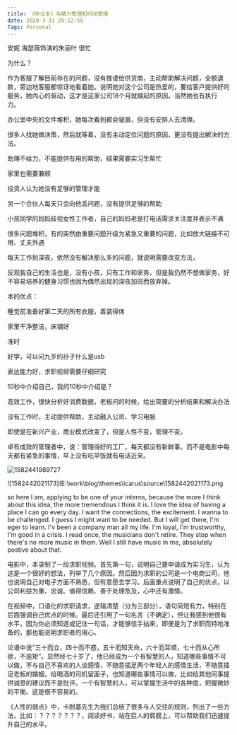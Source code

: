 ```yaml
---
title: 《毕业生》与精力管理和时间管理
date: 2020-3-31 20:12:56
Tags: Personal
---
```



安妮 海瑟薇饰演的朱丽叶 很忙

为什么？

作为客服了解目前存在的问题，没有推诿给供货商，主动帮助解决问题，全额退款，旁边地客服都惊讶地看着她。说明她对这个公司是热爱的，要给客户提供好的服务，她内心的驱动，这才是这家公司18个月就崛起的原因。当然她也有执行力。

办公室中央的文件堆积，她每次看到都会皱眉，但没有安排人去清理。

很多人找她做决策，然后就等着，没有主动定位问题的原因，更没有提出解决的方法。

助理不给力，不能提供有用的帮助，结果需要实习生帮忙

家里也需要兼顾

投资人认为她没有足够的管理才能

另一个合伙人每天只会向他丢问题，没有提供足够的帮助

小孩同学的妈妈歧视女性工作者，自己的妈妈老是打电话需求关注度并表示不满

很多问题堆积，有的突然由重要问题升级为紧急又重要的问题，比如放大链接不可用、丈夫外遇

每天工作到深夜，依然没有解决那么多的问题，就说明需要改变方法，

反观我自己的生活也是，没有小孩，只有工作和家务，但是我仍然不想做家务，好不容易培养的健身习惯也因为偶然出现的深夜加班而放弃掉。



本的优点：

睡觉前准备好第二天的所有衣服，着装得体

家里干净整洁，床铺好

准时

好学，可以问九岁的孙子什么是usb

表达能力好，求职视频需要仔细研究

10秒中介绍自己，我的10秒中介绍是？

高效工作，很快分析好消费数据，老板问的时候，给出简要的分析结果和解决办法

没有工作时，主动提供帮助，主动融入公司、学习电脑



即使是在新兴产业，商业模式改变了，但是人性不变，管理不变。

卓有成效的管理者中，说：管理得好的工厂，每天都没有新鲜事。而不是电影中每天都有紧急的事情，早上没有吃早饭就有电话近来。

![1582441989727](E:\work\blog\themes\icarus\source\1582441989727.png)

![1582442021173](E:\work\blog\themes\icarus\source\1582442021173.png



so here I am, applying to be one of your interns, because the more I think about this idea, the more tremendous I think it is. I love the idea of having a place I can go every day. I want the connections, the excitement. I wanna to be challenged. I guess I might want to be needed. But I will get there, I'm eger to learn.  I'v been a company man all my life. I'm loyal, I'm trustworthy, I'm good in a crisis. I read once, the musicians don't retire. They stop when there's no more music in them. Well I still have music in me, absolutely postive about that.

电影中，本录制了一段求职视频。首先第一句，说明自己要申请成为实习生，认为这是一个很好的想法，列举了几个原因。然后因为求职的公司是一个电商公司，他也说明自己对电子方面不熟悉，但有意愿去学习。后面重点说明了自己的优点，以公司利益为重、忠诚、值得信赖、善于处理危及，心中还有激情。

在视频中，口语化的求职请求，逻辑清楚（分为三部分），语句简短有力，特别在后面强调自己优点的时候。最后还引用了一句名言（不确定），但让我感到他很有水平，因为你必须知道或记住一句话，才能够信手拈来，即便是为了求职而特地准备的，那也能说明求职者的用心。



论语中说“三十而立，四十而不惑，五十而知天命，六十而耳顺，七十而从心所欲，不逾矩”。显然经七十岁了，他已经成为一个有智慧的人，知道哪些事情不可以做，不与自己不喜欢的人谈感情，不随意插足两个年轻人的感情生活，不随意插足老板的婚姻，给喝酒的司机留面子，也知道哪些事情可以做，比如给其他同事提供诚恳的建议而不是批评。一个有智慧的人，可以掌握生活中的各种度，把握微妙的平衡。这是很不容易的。

《人性的弱点》中，卡耐基先生为我们总结了很多与人交往的规则，列出了一些方法，比如：？？？？？？？，阅读好书，站在巨人的肩膀上，可以帮助我们迅速提升自己的水平。

